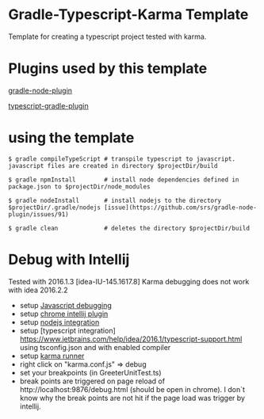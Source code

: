# Gradle-Typescript-Karma Template

Template for creating a typescript project tested with karma.

# Plugins used by this template

[gradle-node-plugin](https://github.com/srs/gradle-node-plugin)

[typescript-gradle-plugin](https://github.com/sothmann/typescript-gradle-plugin)

# using the template

```
$ gradle compileTypeScript # transpile typescript to javascript. javascript files are created in directory $projectDir/build

$ gradle npmInstall        # install node dependencies defined in package.json to $projectDir/node_modules

$ gradle nodeInstall       # install nodejs to the directory $projectDir/.gradle/nodejs [issue](https://github.com/srs/gradle-node-plugin/issues/91)

$ gradle clean             # deletes the directory $projectDir/build
```
# Debug with Intellij

Tested with 2016.1.3 [idea-IU-145.1617.8]
Karma debugging does not work with idea 2016.2.2

* setup [Javascript debugging](https://www.jetbrains.com/help/idea/2016.1/debugging-javascript.html)
* setup [chrome intellij plugin](https://www.jetbrains.com/help/webstorm/2016.1/using-jetbrains-chrome-extension.html)
* setup [nodejs integration](https://www.jetbrains.com/help/idea/2016.1/running-and-debugging-node-js.html)
* setup [typescript integration] https://www.jetbrains.com/help/idea/2016.1/typescript-support.html using tsconfig.json and with enabled compiler
* setup [karma runner](https://www.jetbrains.com/help/idea/2016.1/preparing-to-use-karma-test-runner.html)
* right click on "karma.conf.js" => debug
* set your breakpoints (in GreeterUnitTest.ts)
* break points are triggered on page reload of http://localhost:9876/debug.html (should be open in chrome).
I don`t know why the break points are not hit if the page load was trigger by intellij.



